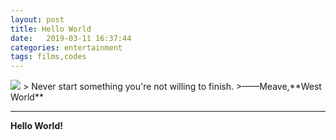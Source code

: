```yaml
---
layout: post
title: Hello World
date:   2019-03-11 16:37:44
categories: entertainment
tags: films,codes
---
```

<img src="{{ site.baseurl }}/images/world.jpg">
> Never start something you're not willing to finish.
>——Meave,**West World**

***
**Hello World!**